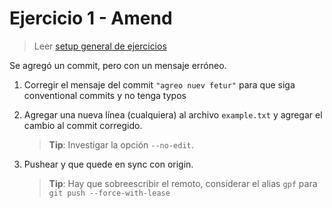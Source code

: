 # Ejercicio 1 - Amend

> Leer [setup general de ejercicios](../README.md#ejercicios)

Se agregó un commit, pero con un mensaje erróneo.

1. Corregir el mensaje del commit `"agreo nuev fetur"` para que siga conventional commits y no tenga typos
2. Agregar una nueva línea (cualquiera) al archivo `example.txt` y agregar el cambio al commit corregido.

    > **Tip**: Investigar la opción `--no-edit`.

3. Pushear y que quede en sync con origin.

    > **Tip**: Hay que sobreescribir el remoto, considerar el alias `gpf` para `git push --force-with-lease`
